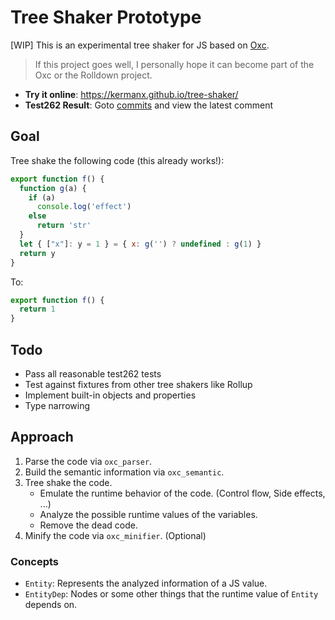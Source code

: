# Tree Shaker Prototype

\[WIP\] This is an experimental tree shaker for JS based on [Oxc](https://oxc.rs).

> If this project goes well, I personally hope it can become part of the Oxc or the Rolldown project.

- **Try it online**: https://kermanx.github.io/tree-shaker/
- **Test262 Result**: Goto [commits](https://github.com/KermanX/tree-shaker/commits/main/) and view the latest comment

## Goal

Tree shake the following code (this already works!):

```js
export function f() {
  function g(a) {
    if (a)
      console.log('effect')
    else
      return 'str'
  }
  let { ["x"]: y = 1 } = { x: g('') ? undefined : g(1) }
  return y
}
```

To:

```js
export function f() {
  return 1
}
```

## Todo

- Pass all reasonable test262 tests
- Test against fixtures from other tree shakers like Rollup
- Implement built-in objects and properties
- Type narrowing

## Approach

1. Parse the code via `oxc_parser`.
2. Build the semantic information via `oxc_semantic`.
3. Tree shake the code.
    - Emulate the runtime behavior of the code. (Control flow, Side effects, ...)
    - Analyze the possible runtime values of the variables.
    - Remove the dead code.
4. Minify the code via `oxc_minifier`. (Optional)

### Concepts

- `Entity`: Represents the analyzed information of a JS value.
- `EntityDep`: Nodes or some other things that the runtime value of `Entity` depends on.
